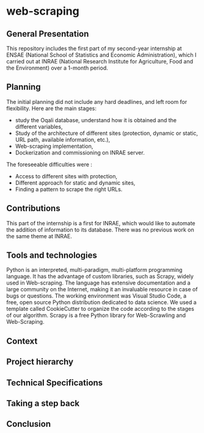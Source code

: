 # web-scraping

## General Presentation

This repository includes the first part of my second-year internship at ENSAE (National School of Statistics and Economic Administration), which I carried out at INRAE (National Research Institute for Agriculture, Food and the Environment) over a 1-month period.

## Planning

The initial planning did not include any hard deadlines, and left room for flexibility. Here are the main stages:
- study the Oqali database, understand how it is obtained and the different variables,
- Study of the architecture of different sites (protection, dynamic or static, URL path, available information, etc.),
- Web-scraping implementation,
- Dockerization and commissioning on INRAE server.

The foreseeable difficulties were :
- Access to different sites with protection,
- Different approach for static and dynamic sites,
- Finding a pattern to scrape the right URLs.

## Contributions

This part of the internship is a first for INRAE, which would like to automate the addition of information to its database. There was no previous work on the same theme at INRAE.

## Tools and technologies

Python is an interpreted, multi-paradigm, multi-platform programming language. It has the advantage of custom libraries, such as Scrapy, widely used in Web-scraping. The language has extensive documentation and a large community on the Internet, making it an invaluable resource in case of bugs or questions. The working environment was Visual Studio Code, a free, open source Python distribution dedicated to data science. We used a template called CookieCutter to organize the code according to the stages of our algorithm. Scrapy is a free Python library for Web-Scrawling and Web-Scraping.

## Context 



## Project hierarchy





## Technical Specifications

## Taking a step back



## Conclusion